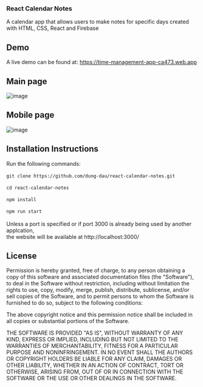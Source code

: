 ### React Calendar Notes
A calendar app that allows users to make notes for specific days created with HTML, CSS, React and Firebase

## Demo
A live demo can be found at: https://time-management-app-ca473.web.app

## Main page
![image](https://user-images.githubusercontent.com/55113973/163818238-a593a007-4d8d-4e5a-aafa-bd0e90d7479e.png)

## Mobile page
![image](https://user-images.githubusercontent.com/55113973/163818380-331a56a0-46cf-4221-817c-a03b5b4429f5.png)

## Installation Instructions
Run the following commands: <br/><br/>
`git clone https://github.com/dung-dau/react-calendar-notes.git` <br/><br/>
`cd react-calendar-notes` <br/><br/>
`npm install` <br/><br/>
`npm run start` <br/><br/>
Unless a port is specified or if port 3000 is already being used by another applcation, <br />
the website will be available at http://localhost:3000/

## License
Permission is hereby granted, free of charge, to any person obtaining
a copy of this software and associated documentation files (the
"Software"), to deal in the Software without restriction, including
without limitation the rights to use, copy, modify, merge, publish,
distribute, sublicense, and/or sell copies of the Software, and to
permit persons to whom the Software is furnished to do so, subject to
the following conditions:

The above copyright notice and this permission notice shall be
included in all copies or substantial portions of the Software.

THE SOFTWARE IS PROVIDED "AS IS", WITHOUT WARRANTY OF ANY KIND,
EXPRESS OR IMPLIED, INCLUDING BUT NOT LIMITED TO THE WARRANTIES OF
MERCHANTABILITY, FITNESS FOR A PARTICULAR PURPOSE AND
NONINFRINGEMENT. IN NO EVENT SHALL THE AUTHORS OR COPYRIGHT HOLDERS BE
LIABLE FOR ANY CLAIM, DAMAGES OR OTHER LIABILITY, WHETHER IN AN ACTION
OF CONTRACT, TORT OR OTHERWISE, ARISING FROM, OUT OF OR IN CONNECTION
WITH THE SOFTWARE OR THE USE OR OTHER DEALINGS IN THE SOFTWARE.
